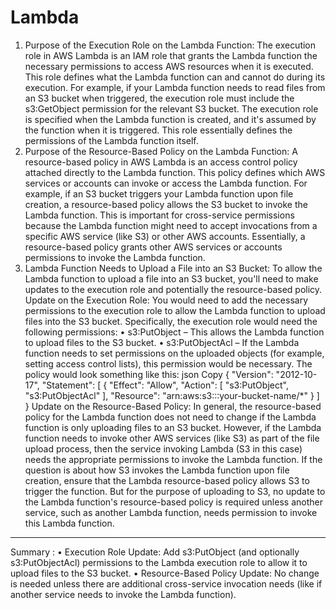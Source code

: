 # Lambda


1. Purpose of the Execution Role on the Lambda Function:
The execution role in AWS Lambda is an IAM role that grants the Lambda function the necessary permissions to access AWS resources when it is executed. This role defines what the Lambda function can and cannot do during its execution.
For example, if your Lambda function needs to read files from an S3 bucket when triggered, the execution role must include the s3:GetObject permission for the relevant S3 bucket. The execution role is specified when the Lambda function is created, and it's assumed by the function when it is triggered. This role essentially defines the permissions of the Lambda function itself.
2. Purpose of the Resource-Based Policy on the Lambda Function:
A resource-based policy in AWS Lambda is an access control policy attached directly to the Lambda function. This policy defines which AWS services or accounts can invoke or access the Lambda function.
For example, if an S3 bucket triggers your Lambda function upon file creation, a resource-based policy allows the S3 bucket to invoke the Lambda function. This is important for cross-service permissions because the Lambda function might need to accept invocations from a specific AWS service (like S3) or other AWS accounts.
Essentially, a resource-based policy grants other AWS services or accounts permissions to invoke the Lambda function.
3. Lambda Function Needs to Upload a File into an S3 Bucket:
To allow the Lambda function to upload a file into an S3 bucket, you'll need to make updates to the execution role and potentially the resource-based policy.
Update on the Execution Role:
You would need to add the necessary permissions to the execution role to allow the Lambda function to upload files into the S3 bucket. Specifically, the execution role would need the following permissions:
•	s3:PutObject – This allows the Lambda function to upload files to the S3 bucket.
•	s3:PutObjectAcl – If the Lambda function needs to set permissions on the uploaded objects (for example, setting access control lists), this permission would be necessary.
The policy would look something like this:
json
Copy
{
    "Version": "2012-10-17",
    "Statement": [
        {
            "Effect": "Allow",
            "Action": [
                "s3:PutObject",
                "s3:PutObjectAcl"
            ],
            "Resource": "arn:aws:s3:::your-bucket-name/*"
        }
    ]
}
Update on the Resource-Based Policy:
In general, the resource-based policy for the Lambda function does not need to change if the Lambda function is only uploading files to an S3 bucket. However, if the Lambda function needs to invoke other AWS services (like S3) as part of the file upload process, then the service invoking Lambda (S3 in this case) needs the appropriate permissions to invoke the Lambda function.
If the question is about how S3 invokes the Lambda function upon file creation, ensure that the Lambda resource-based policy allows S3 to trigger the function. But for the purpose of uploading to S3, no update to the Lambda function's resource-based policy is required unless another service, such as another Lambda function, needs permission to invoke this Lambda function.
________________________________________
Summary :
•	Execution Role Update: Add s3:PutObject (and optionally s3:PutObjectAcl) permissions to the Lambda execution role to allow it to upload files to the S3 bucket.
•	Resource-Based Policy Update: No change is needed unless there are additional cross-service invocation needs (like if another service needs to invoke the Lambda function).
